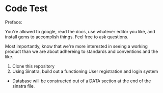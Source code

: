 Code Test
====

Preface:

You're allowed to google, read the docs, use whatever editor you like, and install gems to accomplish things.  Feel free to ask questions.

Most importantly, know that we're more interested in seeing a working product than we are about adhereing to standards and conventions and the like.

1. Clone this repository
2. Using Sinatra, build out a functioning User registration and login system
  - Database will be constructed out of a DATA section at the end of the sinatra file.
